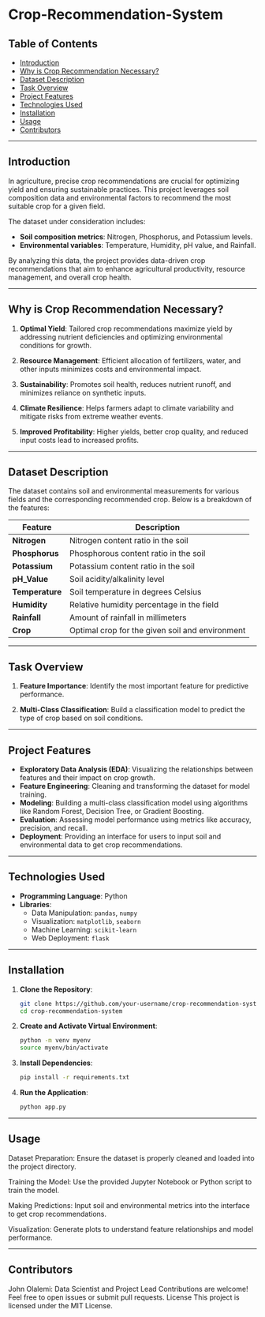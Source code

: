 # Crop-Recommendation-System

## Table of Contents
- [Introduction](#introduction)
- [Why is Crop Recommendation Necessary?](#why-is-crop-recommendation-necessary)
- [Dataset Description](#dataset-description)
- [Task Overview](#task-overview)
- [Project Features](#project-features)
- [Technologies Used](#technologies-used)
- [Installation](#installation)
- [Usage](#usage)
- [Contributors](#contributors)

---

## Introduction
In agriculture, precise crop recommendations are crucial for optimizing yield and ensuring sustainable practices. This project leverages soil composition data and environmental factors to recommend the most suitable crop for a given field.

The dataset under consideration includes:
- **Soil composition metrics**: Nitrogen, Phosphorus, and Potassium levels.
- **Environmental variables**: Temperature, Humidity, pH value, and Rainfall.

By analyzing this data, the project provides data-driven crop recommendations that aim to enhance agricultural productivity, resource management, and overall crop health.

---

## Why is Crop Recommendation Necessary?
1. **Optimal Yield**:
   Tailored crop recommendations maximize yield by addressing nutrient deficiencies and optimizing environmental conditions for growth.

2. **Resource Management**:
   Efficient allocation of fertilizers, water, and other inputs minimizes costs and environmental impact.

3. **Sustainability**:
   Promotes soil health, reduces nutrient runoff, and minimizes reliance on synthetic inputs.

4. **Climate Resilience**:
   Helps farmers adapt to climate variability and mitigate risks from extreme weather events.

5. **Improved Profitability**:
   Higher yields, better crop quality, and reduced input costs lead to increased profits.

---

## Dataset Description
The dataset contains soil and environmental measurements for various fields and the corresponding recommended crop. Below is a breakdown of the features:

| **Feature**      | **Description**                                    |
|-------------------|----------------------------------------------------|
| **Nitrogen**      | Nitrogen content ratio in the soil                |
| **Phosphorus**    | Phosphorous content ratio in the soil             |
| **Potassium**     | Potassium content ratio in the soil               |
| **pH_Value**      | Soil acidity/alkalinity level                     |
| **Temperature**   | Soil temperature in degrees Celsius               |
| **Humidity**      | Relative humidity percentage in the field         |
| **Rainfall**      | Amount of rainfall in millimeters                 |
| **Crop**          | Optimal crop for the given soil and environment   |

---

## Task Overview
1. **Feature Importance**:
   Identify the most important feature for predictive performance.

2. **Multi-Class Classification**:
   Build a classification model to predict the type of crop based on soil conditions.

---

## Project Features
- **Exploratory Data Analysis (EDA)**: Visualizing the relationships between features and their impact on crop growth.
- **Feature Engineering**: Cleaning and transforming the dataset for model training.
- **Modeling**: Building a multi-class classification model using algorithms like Random Forest, Decision Tree, or Gradient Boosting.
- **Evaluation**: Assessing model performance using metrics like accuracy, precision, and recall.
- **Deployment**: Providing an interface for users to input soil and environmental data to get crop recommendations.

---

## Technologies Used
- **Programming Language**: Python
- **Libraries**:
  - Data Manipulation: `pandas`, `numpy`
  - Visualization: `matplotlib`, `seaborn`
  - Machine Learning: `scikit-learn`
  - Web Deployment: `flask`

---

## Installation

1. **Clone the Repository**:
   ```bash
   git clone https://github.com/your-username/crop-recommendation-system.git
   cd crop-recommendation-system

2. **Create and Activate Virtual Environment**:
   ```bash
   python -m venv myenv
   source myenv/bin/activate
3. **Install Dependencies**:
   ```bash
   pip install -r requirements.txt
4. **Run the Application**:
   ```bash
   python app.py

---

## Usage
Dataset Preparation: Ensure the dataset is properly cleaned and loaded into the project directory.

Training the Model: Use the provided Jupyter Notebook or Python script to train the model.

Making Predictions: Input soil and environmental metrics into the interface to get crop recommendations.

Visualization: Generate plots to understand feature relationships and model performance.


---

## Contributors
John Olalemi: Data Scientist and Project Lead
Contributions are welcome! Feel free to open issues or submit pull requests.
License
This project is licensed under the MIT License.
